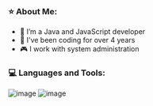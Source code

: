 ### ⭐ About Me:

- 🔭 I’m a Java and JavaScript developer
- 💼 I've been coding for over 4 years
- 🎮 I work with system administration


### 💻 Languages and Tools:
![image](https://github.com/ignalred/ignalred/assets/124631913/519e2d99-1678-477f-b74d-a6969de196d4) ![image](https://github.com/ignalred/ignalred/assets/124631913/bd46a8c7-bfc4-4fe6-a447-c5a466cc808d)

